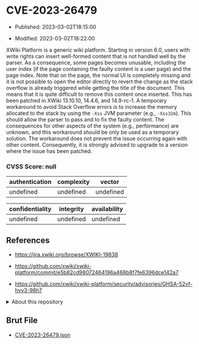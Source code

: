 # CVE-2023-26479

- Published: 2023-03-02T18:15:00

- Modified: 2023-03-02T18:22:00

XWiki Platform is a generic wiki platform. Starting in version 6.0, users with write rights can insert well-formed content that is not handled well by the parser. As a consequence, some pages becomes unusable, including the user index (if the page containing the faulty content is a user page) and the page index. Note that on the page, the normal UI is completely missing and it is not possible to open the editor directly to revert the change as the stack overflow is already triggered while getting the title of the document. This means that it is quite difficult to remove this content once inserted. This has been patched in XWiki 13.10.10, 14.4.6, and 14.9-rc-1. A temporary workaround to avoid Stack Overflow errors is to increase the memory allocated to the stack by using the `-Xss` JVM parameter (e.g., `-Xss32m`). This should allow the parser to pass and to fix the faulty content. The consequences for other aspects of the system (e.g., performance) are unknown, and this workaround should be only be used as a temporary solution. The workaround does not prevent the issue occurring again with other content. Consequently, it is strongly advised to upgrade to a version where the issue has been patched.

### CVSS Score: **null**

| authentication | complexity | vector |
| --- | --- | --- |
| undefined | undefined | undefined |

| confidentiality | integrity | availability |
| --- | --- | --- |
| undefined | undefined | undefined |

## References

* https://jira.xwiki.org/browse/XWIKI-19838

* https://github.com/xwiki/xwiki-platform/commit/e5b82cd98072464196a468b8f7fe6396dce142a7

* https://github.com/xwiki/xwiki-platform/security/advisories/GHSA-52vf-hvv3-98h7

<details>
<summary>About this repository</summary> 

  This repository is part of the project [Live Hack CVE](https://github.com/Live-Hack-CVE). Main website can be found [www.live-hack.org](https://www.live-hack.org) 
  
  Made by [Sn0wAlice](https://github.com/Sn0wAlice) for the people that care about security and need to have a feed of the latest CVEs. Hope you enjoy it, don't forget to star the repo and follow me on [Twitter](https://twitter.com/Sn0wAlice) and [Github](https://github.com/Sn0wAlice). And that is my [personnal website](https://www.alice-snow.me/)

  - [Home Page](https://github.com/Live-Hack-CVE)
  - [Framework](https://github.com/Live-Hack-CVE/cve-framework)
  - [CVE database](https://github.com/Live-Hack-CVE/full_database)
  - [Changelog](https://github.com/Live-Hack-CVE/Changelog)
</details>

## Brut File

* [CVE-2023-26479.json](https://raw.githubusercontent.com/Live-Hack-CVE/full_database/main/cves/2023/CVE-2023-26479.json)

